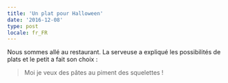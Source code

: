 ```yaml
---
title: 'Un plat pour Halloween'
date: '2016-12-08'
type: post
locale: fr_FR
---
```


Nous sommes allé au restaurant. La serveuse a expliqué les possibilités de plats et le petit a fait son choix :

> Moi je veux des pâtes au piment des squelettes !